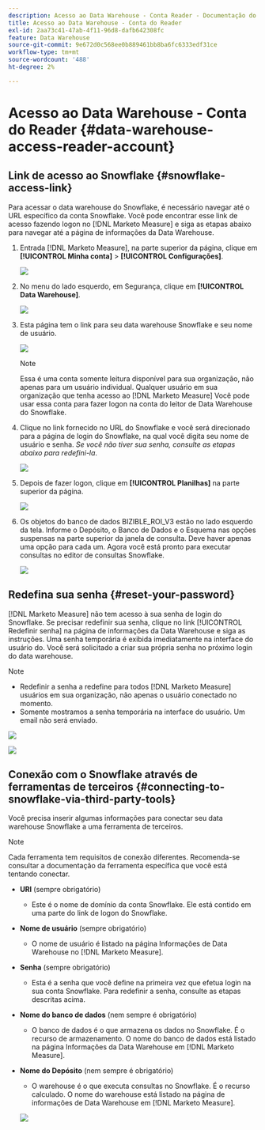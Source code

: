 ```yaml
---
description: Acesso ao Data Warehouse - Conta Reader - Documentação do produto
title: Acesso ao Data Warehouse - Conta do Reader
exl-id: 2aa73c41-47ab-4f11-96d8-dafb642308fc
feature: Data Warehouse
source-git-commit: 9e672d0c568ee0b889461bb8ba6fc6333edf31ce
workflow-type: tm+mt
source-wordcount: '488'
ht-degree: 2%

---
```


# Acesso ao Data Warehouse - Conta do Reader {#data-warehouse-access-reader-account}

## Link de acesso ao Snowflake {#snowflake-access-link}

Para acessar o data warehouse do Snowflake, é necessário navegar até o URL específico da conta Snowflake. Você pode encontrar esse link de acesso fazendo logon no [!DNL Marketo Measure] e siga as etapas abaixo para navegar até a página de informações da Data Warehouse.

1. Entrada [!DNL Marketo Measure], na parte superior da página, clique em **[!UICONTROL Minha conta]** > **[!UICONTROL Configurações]**.

   ![](assets/data-warehouse-access-reader-account-1.png)

1. No menu do lado esquerdo, em Segurança, clique em **[!UICONTROL Data Warehouse]**.

   ![](assets/data-warehouse-access-reader-account-2.png)

1. Esta página tem o link para seu data warehouse Snowflake e seu nome de usuário.

   ![](assets/data-warehouse-access-reader-account-3.png)

   >[!NOTE]
   >
   >Essa é uma conta somente leitura disponível para sua organização, não apenas para um usuário individual. Qualquer usuário em sua organização que tenha acesso ao [!DNL Marketo Measure] Você pode usar essa conta para fazer logon na conta do leitor de Data Warehouse do Snowflake.

1. Clique no link fornecido no URL do Snowflake e você será direcionado para a página de login do Snowflake, na qual você digita seu nome de usuário e senha. _Se você não tiver sua senha, consulte as etapas abaixo para redefini-la_.

   ![](assets/data-warehouse-access-reader-account-4.png)

1. Depois de fazer logon, clique em **[!UICONTROL Planilhas]** na parte superior da página.

   ![](assets/data-warehouse-access-reader-account-5.png)

1. Os objetos do banco de dados BIZIBLE_ROI_V3 estão no lado esquerdo da tela. Informe o Depósito, o Banco de Dados e o Esquema nas opções suspensas na parte superior da janela de consulta. Deve haver apenas uma opção para cada um. Agora você está pronto para executar consultas no editor de consultas Snowflake.

   ![](assets/data-warehouse-access-reader-account-6.png)

## Redefina sua senha {#reset-your-password}

[!DNL Marketo Measure] não tem acesso à sua senha de login do Snowflake. Se precisar redefinir sua senha, clique no link [!UICONTROL Redefinir senha] na página de informações da Data Warehouse e siga as instruções. Uma senha temporária é exibida imediatamente na interface do usuário do. Você será solicitado a criar sua própria senha no próximo login do data warehouse.

>[!NOTE]
>
>* Redefinir a senha a redefine para todos [!DNL Marketo Measure] usuários em sua organização, não apenas o usuário conectado no momento.
>* Somente mostramos a senha temporária na interface do usuário. Um email não será enviado.

![](assets/data-warehouse-access-reader-account-7.png)

![](assets/data-warehouse-access-reader-account-8.png)

## Conexão com o Snowflake através de ferramentas de terceiros {#connecting-to-snowflake-via-third-party-tools}

Você precisa inserir algumas informações para conectar seu data warehouse Snowflake a uma ferramenta de terceiros.

>[!NOTE]
>
>Cada ferramenta tem requisitos de conexão diferentes. Recomenda-se consultar a documentação da ferramenta específica que você está tentando conectar.

* **URI** (sempre obrigatório)
   * Este é o nome de domínio da conta Snowflake. Ele está contido em uma parte do link de logon do Snowflake.
* **Nome de usuário** (sempre obrigatório)
   * O nome de usuário é listado na página Informações de Data Warehouse no [!DNL Marketo Measure].
* **Senha** (sempre obrigatório)
   * Esta é a senha que você define na primeira vez que efetua login na sua conta Snowflake. Para redefinir a senha, consulte as etapas descritas acima.
* **Nome do banco de dados** (nem sempre é obrigatório)
   * O banco de dados é o que armazena os dados no Snowflake. É o recurso de armazenamento. O nome do banco de dados está listado na página Informações da Data Warehouse em [!DNL Marketo Measure].
* **Nome do Depósito** (nem sempre é obrigatório)
   * O warehouse é o que executa consultas no Snowflake. É o recurso calculado. O nome do warehouse está listado na página de informações de Data Warehouse em [!DNL Marketo Measure].

  ![](assets/data-warehouse-access-reader-account-9.png)
